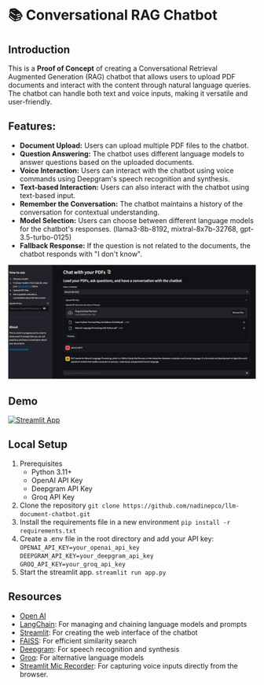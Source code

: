 # 📚 Conversational RAG Chatbot
## Introduction
This is a **Proof of Concept** of creating a Conversational Retrieval Augmented Generation (RAG) chatbot that allows users to upload PDF documents and interact with the content through natural language queries. The chatbot can handle both text and voice inputs, making it versatile and user-friendly.

## Features:
- **Document Upload:** Users can upload multiple PDF files to the chatbot.
- **Question Answering:** The chatbot uses different language models to answer questions based on the uploaded documents.
- **Voice Interaction:** Users can interact with the chatbot using voice commands using Deepgram's speech recognition and synthesis.
- **Text-based Interaction:** Users can also interact with the chatbot using text-based input.
- **Remember the Conversation:** The chatbot maintains a history of the conversation for contextual understanding.
- **Model Selection:** Users can choose between different language models for the chatbot's responses. (llama3-8b-8192, mixtral-8x7b-32768, gpt-3.5-turbo-0125)
- **Fallback Response:** If the question is not related to the documents, the chatbot responds with "I don't know".

![chatbot](/images/chatbot.png)

## Demo
[![Streamlit App](https://static.streamlit.io/badges/streamlit_badge_black_white.svg)](https://llm-document-chatbot.streamlit.app/)


## Local Setup
1. Prerequisites
    - Python 3.11+
    - OpenAI API Key
    - Deepgram API Key
    - Groq API Key 
2. Clone the repository
    `git clone https://github.com/nadinepco/llm-document-chatbot.git`
3. Install the requirements file in a new environment
    `pip install -r requirements.txt`
4. Create a .env file in the root directory and add your API key:
    `OPENAI_API_KEY=your_openai_api_key 
    DEEPGRAM_API_KEY=your_deepgram_api_key
    GROQ_API_KEY=your_groq_api_key  `
5. Start the streamlit app.
    `streamlit run app.py`

## Resources
- [Open AI](https://openai.com/)
- [LangChain](https://langchain.readthedocs.io/en/latest/index.html): For managing and chaining language models and prompts
- [Streamlit](https://streamlit.io/): For creating the web interface of the chatbot
- [FAISS](https://faiss.ai/index.html): For efficient similarity search 
- [Deepgram](https://deepgram.com/): For speech recognition and synthesis
- [Groq](https://groq.com/): For alternative language models
- [Streamlit Mic Recorder](https://pypi.org/project/streamlit-mic-recorder/): For capturing voice inputs directly from the browser.
